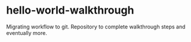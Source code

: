 # hello-world-walkthrough
Migrating workflow to git. Repository to complete walkthrough steps and eventually more.
